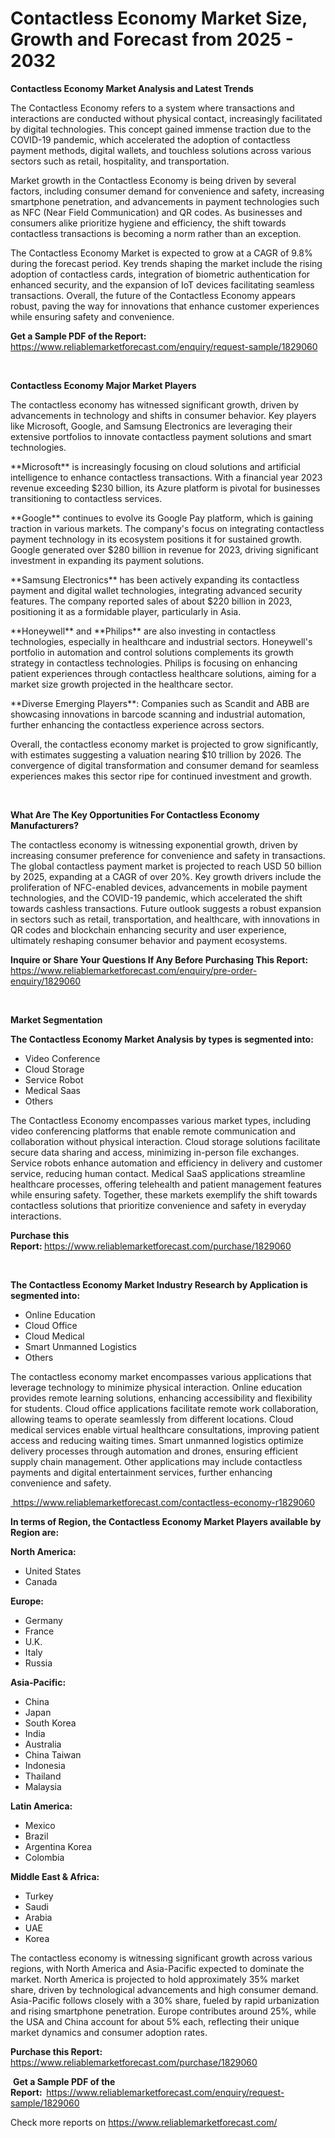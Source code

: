 <p><h1>Contactless Economy Market Size, Growth and Forecast from 2025 - 2032</h1></p><p><strong>Contactless Economy Market Analysis and Latest Trends</strong></p>
<p><p>The Contactless Economy refers to a system where transactions and interactions are conducted without physical contact, increasingly facilitated by digital technologies. This concept gained immense traction due to the COVID-19 pandemic, which accelerated the adoption of contactless payment methods, digital wallets, and touchless solutions across various sectors such as retail, hospitality, and transportation.</p><p>Market growth in the Contactless Economy is being driven by several factors, including consumer demand for convenience and safety, increasing smartphone penetration, and advancements in payment technologies such as NFC (Near Field Communication) and QR codes. As businesses and consumers alike prioritize hygiene and efficiency, the shift towards contactless transactions is becoming a norm rather than an exception.</p><p>The Contactless Economy Market is expected to grow at a CAGR of 9.8% during the forecast period. Key trends shaping the market include the rising adoption of contactless cards, integration of biometric authentication for enhanced security, and the expansion of IoT devices facilitating seamless transactions. Overall, the future of the Contactless Economy appears robust, paving the way for innovations that enhance customer experiences while ensuring safety and convenience.</p></p>
<p><strong>Get a Sample PDF of the Report:&nbsp;</strong> <a href="https://www.reliablemarketforecast.com/enquiry/request-sample/1829060?utm_campaign=3357&utm_medium=2&utm_source=Github&utm_content=ia&utm_term=09032025&utm_id=contactless-economy">https://www.reliablemarketforecast.com/enquiry/request-sample/1829060</a></p>
<p>&nbsp;</p>
<p><strong>Contactless Economy Major Market Players</strong></p>
<p><p>The contactless economy has witnessed significant growth, driven by advancements in technology and shifts in consumer behavior. Key players like Microsoft, Google, and Samsung Electronics are leveraging their extensive portfolios to innovate contactless payment solutions and smart technologies.</p><p>**Microsoft** is increasingly focusing on cloud solutions and artificial intelligence to enhance contactless transactions. With a financial year 2023 revenue exceeding $230 billion, its Azure platform is pivotal for businesses transitioning to contactless services. </p><p>**Google** continues to evolve its Google Pay platform, which is gaining traction in various markets. The company's focus on integrating contactless payment technology in its ecosystem positions it for sustained growth. Google generated over $280 billion in revenue for 2023, driving significant investment in expanding its payment solutions. </p><p>**Samsung Electronics** has been actively expanding its contactless payment and digital wallet technologies, integrating advanced security features. The company reported sales of about $220 billion in 2023, positioning it as a formidable player, particularly in Asia.</p><p>**Honeywell** and **Philips** are also investing in contactless technologies, especially in healthcare and industrial sectors. Honeywell's portfolio in automation and control solutions complements its growth strategy in contactless technologies. Philips is focusing on enhancing patient experiences through contactless healthcare solutions, aiming for a market size growth projected in the healthcare sector.</p><p>**Diverse Emerging Players**: Companies such as Scandit and ABB are showcasing innovations in barcode scanning and industrial automation, further enhancing the contactless experience across sectors.</p><p>Overall, the contactless economy market is projected to grow significantly, with estimates suggesting a valuation nearing $10 trillion by 2026. The convergence of digital transformation and consumer demand for seamless experiences makes this sector ripe for continued investment and growth.</p></p>
<p>&nbsp;</p>
<p><strong>What Are The Key Opportunities For Contactless Economy Manufacturers?</strong></p>
<p><p>The contactless economy is witnessing exponential growth, driven by increasing consumer preference for convenience and safety in transactions. The global contactless payment market is projected to reach USD 50 billion by 2025, expanding at a CAGR of over 20%. Key growth drivers include the proliferation of NFC-enabled devices, advancements in mobile payment technologies, and the COVID-19 pandemic, which accelerated the shift towards cashless transactions. Future outlook suggests a robust expansion in sectors such as retail, transportation, and healthcare, with innovations in QR codes and blockchain enhancing security and user experience, ultimately reshaping consumer behavior and payment ecosystems.</p></p>
<p><strong>Inquire or Share Your Questions If Any Before Purchasing This Report:</strong> <a href="https://www.reliablemarketforecast.com/enquiry/pre-order-enquiry/1829060?utm_campaign=3357&utm_medium=2&utm_source=Github&utm_content=ia&utm_term=09032025&utm_id=contactless-economy">https://www.reliablemarketforecast.com/enquiry/pre-order-enquiry/1829060</a></p>
<p>&nbsp;</p>
<p><strong>Market Segmentation</strong></p>
<p><strong>The Contactless Economy Market Analysis by types is segmented into:</strong></p>
<p><ul><li>Video Conference</li><li>Cloud Storage</li><li>Service Robot</li><li>Medical Saas</li><li>Others</li></ul></p>
<p><p>The Contactless Economy encompasses various market types, including video conferencing platforms that enable remote communication and collaboration without physical interaction. Cloud storage solutions facilitate secure data sharing and access, minimizing in-person file exchanges. Service robots enhance automation and efficiency in delivery and customer service, reducing human contact. Medical SaaS applications streamline healthcare processes, offering telehealth and patient management features while ensuring safety. Together, these markets exemplify the shift towards contactless solutions that prioritize convenience and safety in everyday interactions.</p></p>
<p><strong>Purchase this Report:&nbsp;</strong><a href="https://www.reliablemarketforecast.com/purchase/1829060?utm_campaign=3357&utm_medium=2&utm_source=Github&utm_content=ia&utm_term=09032025&utm_id=contactless-economy">https://www.reliablemarketforecast.com/purchase/1829060</a></p>
<p>&nbsp;</p>
<p><strong>The Contactless Economy Market Industry Research by Application is segmented into:</strong></p>
<p><ul><li>Online Education</li><li>Cloud Office</li><li>Cloud Medical</li><li>Smart Unmanned Logistics</li><li>Others</li></ul></p>
<p><p>The contactless economy market encompasses various applications that leverage technology to minimize physical interaction. Online education provides remote learning solutions, enhancing accessibility and flexibility for students. Cloud office applications facilitate remote work collaboration, allowing teams to operate seamlessly from different locations. Cloud medical services enable virtual healthcare consultations, improving patient access and reducing waiting times. Smart unmanned logistics optimize delivery processes through automation and drones, ensuring efficient supply chain management. Other applications may include contactless payments and digital entertainment services, further enhancing convenience and safety.</p></p>
<p><a href="https://www.reliablemarketforecast.com/contactless-economy-r1829060?utm_campaign=3357&utm_medium=2&utm_source=Github&utm_content=ia&utm_term=09032025&utm_id=contactless-economy">&nbsp;https://www.reliablemarketforecast.com/contactless-economy-r1829060</a></p>
<p><strong>In terms of Region, the Contactless Economy Market Players available by Region are:</strong></p>
<p>
    <p> <strong> North America: </strong>
        <ul>
            <li>United States</li>
            <li>Canada</li>
        </ul>
        </p> 
    <p> <strong> Europe: </strong>
        <ul>
            <li>Germany</li>
            <li>France</li>
            <li>U.K.</li>
            <li>Italy</li>
            <li>Russia</li>
        </ul>
        </p> 
    <p> <strong> Asia-Pacific: </strong>
        <ul>
            <li>China</li>
            <li>Japan</li>
            <li>South Korea</li>
            <li>India</li>
            <li>Australia</li>
            <li>China Taiwan</li>
            <li>Indonesia</li>
            <li>Thailand</li>
            <li>Malaysia</li>
        </ul>
        </p> 
    <p> <strong> Latin America: </strong>
        <ul>
            <li>Mexico</li>
            <li>Brazil</li>
            <li>Argentina Korea</li>
            <li>Colombia</li>
        </ul>
        </p> 
    <p> <strong> Middle East & Africa: </strong>
        <ul>
            <li>Turkey</li>
            <li>Saudi</li>
            <li>Arabia</li>
            <li>UAE</li>
            <li>Korea</li>
        </ul>
    </p>
    </p>
<p><p>The contactless economy is witnessing significant growth across various regions, with North America and Asia-Pacific expected to dominate the market. North America is projected to hold approximately 35% market share, driven by technological advancements and high consumer demand. Asia-Pacific follows closely with a 30% share, fueled by rapid urbanization and rising smartphone penetration. Europe contributes around 25%, while the USA and China account for about 5% each, reflecting their unique market dynamics and consumer adoption rates.</p></p>
<p><strong>Purchase this Report: </strong><a href="https://www.reliablemarketforecast.com/purchase/1829060?utm_campaign=3357&utm_medium=2&utm_source=Github&utm_content=ia&utm_term=09032025&utm_id=contactless-economy">https://www.reliablemarketforecast.com/purchase/1829060</a></p>
<p>&nbsp;<strong>Get a Sample PDF of the Report:&nbsp;&nbsp;</strong><a href="https://www.reliablemarketforecast.com/enquiry/request-sample/1829060?utm_campaign=3357&utm_medium=2&utm_source=Github&utm_content=ia&utm_term=09032025&utm_id=contactless-economy">https://www.reliablemarketforecast.com/enquiry/request-sample/1829060</a></p>
<p><strong></strong></p>
<p>Check more reports on <a href="https://www.reliablemarketforecast.com/?utm_campaign=3357&utm_medium=2&utm_source=Github&utm_content=ia&utm_term=09032025&utm_id=contactless-economy">https://www.reliablemarketforecast.com/</a></p>